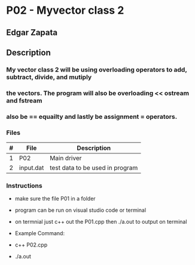 # P02 - Myvector class 2
## Edgar Zapata 
## Description

### My vector class 2 will be using overloading operators to add, subtract, divide, and mutiply 
### the vectors. The program will also be overloading << ostream and fstream
### also be == equailty and lastly be assignment = operators.


### Files 
|   #   | File            | Description                                        |
| :---: | --------------- | -------------------------------------------------- |
|   1   | P02             | Main driver                                        |
|   2   | input.dat       | test data to be used in program                    |




### Instructions
- make sure the file P01 in a folder
- program can be run on visual studio code or terminal 
- on termnial just c++ out the P01.cpp then ./a.out to output on terminal 


- Example Command:
- c++ P02.cpp
- ./a.out  